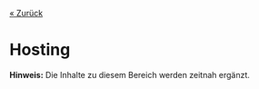 
[« Zurück](/get-started)

# Hosting

**Hinweis:** Die Inhalte zu diesem Bereich werden zeitnah ergänzt.